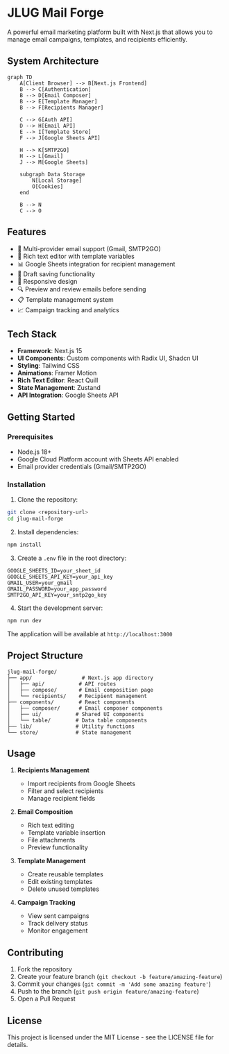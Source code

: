 # JLUG Mail Forge

A powerful email marketing platform built with Next.js that allows you to manage email campaigns, templates, and recipients efficiently.

## System Architecture

```mermaid
graph TD
    A[Client Browser] --> B[Next.js Frontend]
    B --> C[Authentication]
    B --> D[Email Composer]
    B --> E[Template Manager]
    B --> F[Recipients Manager]
    
    C --> G[Auth API]
    D --> H[Email API]
    E --> I[Template Store]
    F --> J[Google Sheets API]
    
    H --> K[SMTP2GO]
    H --> L[Gmail]
    J --> M[Google Sheets]
    
    subgraph Data Storage
        N[Local Storage]
        O[Cookies]
    end
    
    B --> N
    C --> O
```

## Features

- 📧 Multi-provider email support (Gmail, SMTP2GO)
- 📝 Rich text editor with template variables
- 📊 Google Sheets integration for recipient management
- 💾 Draft saving functionality
- 📱 Responsive design
- 🔍 Preview and review emails before sending
- 📋 Template management system
- 📈 Campaign tracking and analytics

## Tech Stack

- **Framework**: Next.js 15
- **UI Components**: Custom components with Radix UI, Shadcn UI
- **Styling**: Tailwind CSS
- **Animations**: Framer Motion
- **Rich Text Editor**: React Quill
- **State Management**: Zustand
- **API Integration**: Google Sheets API

## Getting Started

### Prerequisites

- Node.js 18+ 
- Google Cloud Platform account with Sheets API enabled
- Email provider credentials (Gmail/SMTP2GO)

### Installation

1. Clone the repository:
```bash
git clone <repository-url>
cd jlug-mail-forge
```

2. Install dependencies:
```bash
npm install
```

3. Create a `.env` file in the root directory:
```env
GOOGLE_SHEETS_ID=your_sheet_id
GOOGLE_SHEETS_API_KEY=your_api_key
GMAIL_USER=your_gmail
GMAIL_PASSWORD=your_app_password
SMTP2GO_API_KEY=your_smtp2go_key
```

4. Start the development server:
```bash
npm run dev
```

The application will be available at `http://localhost:3000`

## Project Structure

```
jlug-mail-forge/
├── app/                # Next.js app directory
│   ├── api/           # API routes
│   ├── compose/       # Email composition page
│   └── recipients/    # Recipient management
├── components/        # React components
│   ├── composer/      # Email composer components
│   ├── ui/           # Shared UI components
│   └── table/        # Data table components
├── lib/              # Utility functions
└── store/            # State management
```

## Usage

1. **Recipients Management**
   - Import recipients from Google Sheets
   - Filter and select recipients
   - Manage recipient fields

2. **Email Composition**
   - Rich text editing
   - Template variable insertion
   - File attachments
   - Preview functionality

3. **Template Management**
   - Create reusable templates
   - Edit existing templates
   - Delete unused templates

4. **Campaign Tracking**
   - View sent campaigns
   - Track delivery status
   - Monitor engagement

## Contributing

1. Fork the repository
2. Create your feature branch (`git checkout -b feature/amazing-feature`)
3. Commit your changes (`git commit -m 'Add some amazing feature'`)
4. Push to the branch (`git push origin feature/amazing-feature`)
5. Open a Pull Request

## License

This project is licensed under the MIT License - see the LICENSE file for details.

 